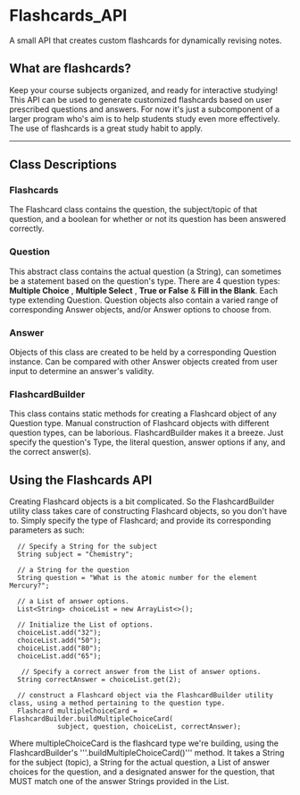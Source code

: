 # Flashcards_API

A small API that creates custom flashcards for dynamically revising notes.

## What are flashcards? 
Keep your course subjects organized, and ready for interactive studying!
This API can be used to generate customized flashcards based on user prescribed questions and answers. For now it's just a subcomponent of a
larger program who's aim is to help students study even more effectively. The use of flashcards is a great study habit to apply. 

------
## Class Descriptions

### Flashcards
The Flashcard class contains the question, the subject/topic of that question, and a boolean for whether or not its question has been answered correctly.

### Question
This abstract class contains the actual question (a String), can sometimes be a statement based on the question's type. There are 4 question types: 
**Multiple Choice** , **Multiple Select** , **True or False** & **Fill in the Blank**. Each type extending Question.
Question objects also contain a varied range of corresponding Answer objects, and/or Answer options to choose from.

### Answer
Objects of this class are created to be held by a corresponding Question instance. Can be compared with other Answer objects created from user input to determine an answer's validity.

### FlashcardBuilder
This class contains static methods for creating a Flashcard object of any Question type. Manual construction of Flashcard objects with different question types, can be laborious. FlashcardBuilder makes it a breeze. Just specify the question's Type, the literal question, answer options if any, and the correct answer(s).


## Using the Flashcards API
Creating Flashcard objects is a bit complicated. So the FlashcardBuilder utility class takes care of constructing Flashcard objects, so you don't have to. Simply specify the type of Flashcard; and provide its corresponding parameters as such:
      
      // Specify a String for the subject
      String subject = "Chemistry";       
      
      // a String for the question
      String question = "What is the atomic number for the element Mercury?";
      
      // a List of answer options.
      List<String> choiceList = new ArrayList<>();  
      
      // Initialize the List of options.
      choiceList.add("32");
      choiceList.add("50");
      choiceList.add("80");
      choiceList.add("65");
      
       // Specify a correct answer from the List of answer options.
      String correctAnswer = choiceList.get(2);                               
      
      // construct a Flashcard object via the FlashcardBuilder utility class, using a method pertaining to the question type. 
      Flashcard multipleChoiceCard = FlashcardBuilder.buildMultipleChoiceCard(
                subject, question, choiceList, correctAnswer);

Where multipleChoiceCard is the flashcard type we're building, using the FlashcardBuilder's '''.buildMultipleChoiceCard()''' method.
It takes a String for the subject (topic), a String for the actual question, a List of answer choices for the question, and a designated answer for the question, that MUST match one of the answer Strings provided in the List.
